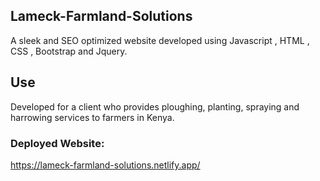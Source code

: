 ## Lameck-Farmland-Solutions

A sleek and SEO optimized website developed using Javascript , HTML , CSS , Bootstrap and Jquery.

## Use
Developed for a client who provides ploughing, planting, spraying and harrowing services to farmers in Kenya.
### Deployed Website:

https://lameck-farmland-solutions.netlify.app/

